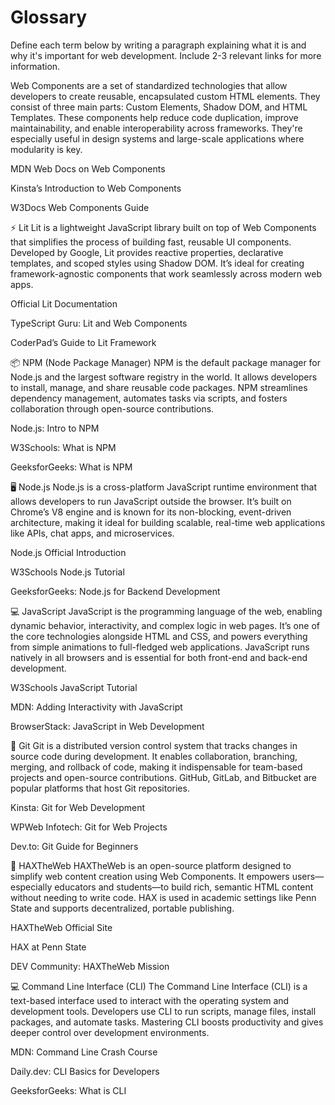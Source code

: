# Glossary

Define each term below by writing a paragraph explaining what it is and why it's important for web development. Include 2-3 relevant links for more information.

Web Components are a set of standardized technologies that allow developers to create reusable, encapsulated custom HTML elements. They consist of three main parts: Custom Elements, Shadow DOM, and HTML Templates. These components help reduce code duplication, improve maintainability, and enable interoperability across frameworks. They're especially useful in design systems and large-scale applications where modularity is key.

MDN Web Docs on Web Components

Kinsta’s Introduction to Web Components

W3Docs Web Components Guide

⚡ Lit
Lit is a lightweight JavaScript library built on top of Web Components that simplifies the process of building fast, reusable UI components. Developed by Google, Lit provides reactive properties, declarative templates, and scoped styles using Shadow DOM. It’s ideal for creating framework-agnostic components that work seamlessly across modern web apps.

Official Lit Documentation

TypeScript Guru: Lit and Web Components

CoderPad’s Guide to Lit Framework

📦 NPM (Node Package Manager)
NPM is the default package manager for Node.js and the largest software registry in the world. It allows developers to install, manage, and share reusable code packages. NPM streamlines dependency management, automates tasks via scripts, and fosters collaboration through open-source contributions.

Node.js: Intro to NPM

W3Schools: What is NPM

GeeksforGeeks: What is NPM

🖥️ Node.js
Node.js is a cross-platform JavaScript runtime environment that allows developers to run JavaScript outside the browser. It’s built on Chrome’s V8 engine and is known for its non-blocking, event-driven architecture, making it ideal for building scalable, real-time web applications like APIs, chat apps, and microservices.

Node.js Official Introduction

W3Schools Node.js Tutorial

GeeksforGeeks: Node.js for Backend Development

💻 JavaScript
JavaScript is the programming language of the web, enabling dynamic behavior, interactivity, and complex logic in web pages. It’s one of the core technologies alongside HTML and CSS, and powers everything from simple animations to full-fledged web applications. JavaScript runs natively in all browsers and is essential for both front-end and back-end development.

W3Schools JavaScript Tutorial

MDN: Adding Interactivity with JavaScript

BrowserStack: JavaScript in Web Development

🔧 Git
Git is a distributed version control system that tracks changes in source code during development. It enables collaboration, branching, merging, and rollback of code, making it indispensable for team-based projects and open-source contributions. GitHub, GitLab, and Bitbucket are popular platforms that host Git repositories.

Kinsta: Git for Web Development

WPWeb Infotech: Git for Web Projects

Dev.to: Git Guide for Beginners

🧩 HAXTheWeb
HAXTheWeb is an open-source platform designed to simplify web content creation using Web Components. It empowers users—especially educators and students—to build rich, semantic HTML content without needing to write code. HAX is used in academic settings like Penn State and supports decentralized, portable publishing.

HAXTheWeb Official Site

HAX at Penn State

DEV Community: HAXTheWeb Mission

💻 Command Line Interface (CLI)
The Command Line Interface (CLI) is a text-based interface used to interact with the operating system and development tools. Developers use CLI to run scripts, manage files, install packages, and automate tasks. Mastering CLI boosts productivity and gives deeper control over development environments.

MDN: Command Line Crash Course

Daily.dev: CLI Basics for Developers

GeeksforGeeks: What is CLI
